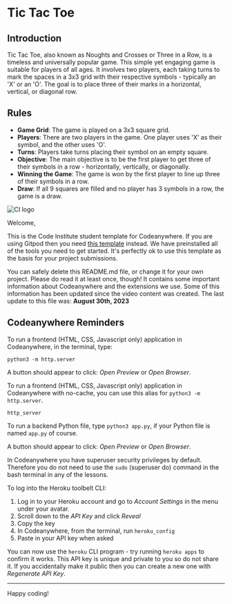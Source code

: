 # Tic Tac Toe

## Introduction
Tic Tac Toe, also known as Noughts and Crosses or Three in a Row, is a timeless and universally popular game. This simple yet engaging game is suitable for players of all ages. It involves two players, each taking turns to mark the spaces in a 3x3 grid with their respective symbols - typically an 'X' or an 'O'. The goal is to place three of their marks in a horizontal, vertical, or diagonal row.

## Rules 

- **Game Grid**: The game is played on a 3x3 square grid.
- **Players**: There are two players in the game. One player uses 'X' as their symbol, and the other uses 'O'.
- **Turns**: Players take turns placing their symbol on an empty square.
- **Objective**: The main objective is to be the first player to get three of their symbols in a row - horizontally, vertically, or diagonally.
- **Winning the Game**: The game is won by the first player to line up three of their symbols in a row.
- **Draw**: If all 9 squares are filled and no player has 3 symbols in a row, the game is a draw.

![CI logo](https://codeinstitute.s3.amazonaws.com/fullstack/ci_logo_small.png)

Welcome,

This is the Code Institute student template for Codeanywhere. If you are using Gitpod then you need [this template](https://github.com/Code-Institute-Org/gitpod-full-template) instead.  We have preinstalled all of the tools you need to get started. It's perfectly ok to use this template as the basis for your project submissions.

You can safely delete this README.md file, or change it for your own project. Please do read it at least once, though! It contains some important information about Codeanywhere and the extensions we use. Some of this information has been updated since the video content was created. The last update to this file was: **August 30th, 2023**

## Codeanywhere Reminders

To run a frontend (HTML, CSS, Javascript only) application in Codeanywhere, in the terminal, type:

`python3 -m http.server`

A button should appear to click: _Open Preview_ or _Open Browser_.

To run a frontend (HTML, CSS, Javascript only) application in Codeanywhere with no-cache, you can use this alias for `python3 -m http.server`.

`http_server`

To run a backend Python file, type `python3 app.py`, if your Python file is named `app.py` of course.

A button should appear to click: _Open Preview_ or _Open Browser_.

In Codeanywhere you have superuser security privileges by default. Therefore you do not need to use the `sudo` (superuser do) command in the bash terminal in any of the lessons.

To log into the Heroku toolbelt CLI:

1. Log in to your Heroku account and go to _Account Settings_ in the menu under your avatar.
2. Scroll down to the _API Key_ and click _Reveal_
3. Copy the key
4. In Codeanywhere, from the terminal, run `heroku_config`
5. Paste in your API key when asked

You can now use the `heroku` CLI program - try running `heroku apps` to confirm it works. This API key is unique and private to you so do not share it. If you accidentally make it public then you can create a new one with _Regenerate API Key_.

---

Happy coding!
